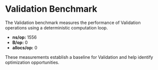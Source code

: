 # Validation Benchmark

The Validation benchmark measures the performance of Validation operations using a deterministic computation loop.

- **ns/op:** 1556
- **B/op:** 0
- **allocs/op:** 0

These measurements establish a baseline for Validation and help identify optimization opportunities.
